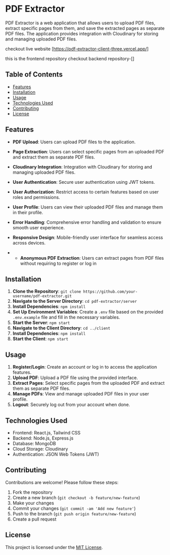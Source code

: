 # PDF Extractor

PDF Extractor is a web application that allows users to upload PDF files, extract specific pages from them, and save the extracted pages as separate PDF files. The application provides integration with Cloudinary for storing and managing uploaded PDF files.

checkout live website [https://pdf-extractor-client-three.vercel.app/]

this is the frontend repository checkout backend repository-[]

## Table of Contents

- [Features](#features)
- [Installation](#installation)
- [Usage](#usage)
- [Technologies Used](#technologies-used)
- [Contributing](#contributing)
- [License](#license)

## Features


- **PDF Upload**: Users can upload PDF files to the application.
- **Page Extraction**: Users can select specific pages from an uploaded PDF and extract them as separate PDF files. 
- **Cloudinary Integration**: Integration with Cloudinary for storing and managing uploaded PDF files.
- **User Authentication**: Secure user authentication using JWT tokens.
- **User Authorization**: Restrict access to certain features based on user roles and permissions.
- **User Profile**: Users can view their uploaded PDF files and manage them in their profile.
- **Error Handling**: Comprehensive error handling and validation to ensure smooth user experience.
- **Responsive Design**: Mobile-friendly user interface for seamless access across devices.

- - **Anonymous PDF Extraction**: Users can extract pages from PDF files without requiring to register or log in

## Installation

1. **Clone the Repository**: `git clone https://github.com/your-username/pdf-extractor.git`
2. **Navigate to the Server Directory**: `cd pdf-extractor/server`
3. **Install Dependencies**: `npm install`
4. **Set Up Environment Variables**: Create a `.env` file based on the provided `.env.example` file and fill in the necessary variables.
5. **Start the Server**: `npm start`
6. **Navigate to the Client Directory**: `cd ../client`
7. **Install Dependencies**: `npm install`
8. **Start the Client**: `npm start`

## Usage

1. **Register/Login**: Create an account or log in to access the application features.
2. **Upload PDF**: Upload a PDF file using the provided interface.
3. **Extract Pages**: Select specific pages from the uploaded PDF and extract them as separate PDF files.
4. **Manage PDFs**: View and manage uploaded PDF files in your user profile.
5. **Logout**: Securely log out from your account when done.

## Technologies Used

- Frontend: React.js, Tailwind CSS
- Backend: Node.js, Express.js
- Database: MongoDB
- Cloud Storage: Cloudinary
- Authentication: JSON Web Tokens (JWT)

## Contributing

Contributions are welcome! Please follow these steps:

1. Fork the repository
2. Create a new branch (`git checkout -b feature/new-feature`)
3. Make your changes
4. Commit your changes (`git commit -am 'Add new feature'`)
5. Push to the branch (`git push origin feature/new-feature`)
6. Create a pull request

## License

This project is licensed under the [MIT License](LICENSE).
